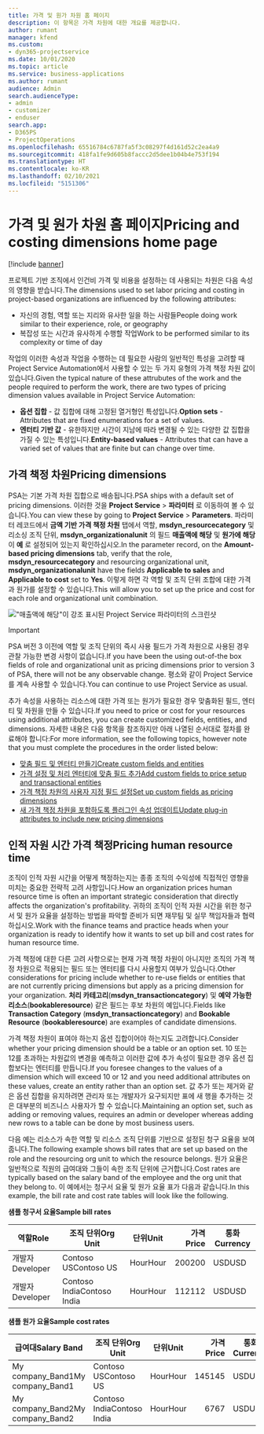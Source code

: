 ```yaml
---
title: 가격 및 원가 차원 홈 페이지
description: 이 항목은 가격 차원에 대한 개요를 제공합니다.
author: rumant
manager: kfend
ms.custom:
- dyn365-projectservice
ms.date: 10/01/2020
ms.topic: article
ms.service: business-applications
ms.author: rumant
audience: Admin
search.audienceType:
- admin
- customizer
- enduser
search.app:
- D365PS
- ProjectOperations
ms.openlocfilehash: 65516784c6787fa5f3c08297f4d161d52c2ea4a9
ms.sourcegitcommit: 418fa1fe9d605b8faccc2d5dee1b04b4e753f194
ms.translationtype: HT
ms.contentlocale: ko-KR
ms.lasthandoff: 02/10/2021
ms.locfileid: "5151306"
---
```

# <a name="pricing-and-costing-dimensions-home-page"></a><span data-ttu-id="1eaf0-103">가격 및 원가 차원 홈 페이지</span><span class="sxs-lookup"><span data-stu-id="1eaf0-103">Pricing and costing dimensions home page</span></span>

[!include [banner](../includes/psa-now-project-operations.md)]

<span data-ttu-id="1eaf0-104">프로젝트 기반 조직에서 인건비 가격 및 비용을 설정하는 데 사용되는 차원은 다음 속성의 영향을 받습니다.</span><span class="sxs-lookup"><span data-stu-id="1eaf0-104">The dimensions used to set labor pricing and costing in project-based organizations are influenced by the following attributes:</span></span>

- <span data-ttu-id="1eaf0-105">자신의 경험, 역할 또는 지리와 유사한 일을 하는 사람들</span><span class="sxs-lookup"><span data-stu-id="1eaf0-105">People doing work similar to their experience, role, or geography</span></span>
- <span data-ttu-id="1eaf0-106">복잡성 또는 시간과 유사하게 수행할 작업</span><span class="sxs-lookup"><span data-stu-id="1eaf0-106">Work to be performed similar to its complexity or time of day</span></span>

<span data-ttu-id="1eaf0-107">작업의 이러한 속성과 작업을 수행하는 데 필요한 사람의 일반적인 특성을 고려할 때 Project Service Automation에서 사용할 수 있는 두 가지 유형의 가격 책정 차원 값이 있습니다.</span><span class="sxs-lookup"><span data-stu-id="1eaf0-107">Given the typical nature of these attrubutes of the work and the people required to perform the work, there are two types of pricing dimension values available in Project Service Automation:</span></span> 

- <span data-ttu-id="1eaf0-108">**옵션 집합** - 값 집합에 대해 고정된 열거형인 특성입니다.</span><span class="sxs-lookup"><span data-stu-id="1eaf0-108">**Option sets** - Attributes that are fixed enumerations for a set of values.</span></span>
- <span data-ttu-id="1eaf0-109">**엔터티 기반 값** - 유한하지만 시간이 지남에 따라 변경될 수 있는 다양한 값 집합을 가질 수 있는 특성입니다.</span><span class="sxs-lookup"><span data-stu-id="1eaf0-109">**Entity-based values** - Attributes that can have a varied set of values that are finite but can change over time.</span></span>

## <a name="pricing-dimensions"></a><span data-ttu-id="1eaf0-110">가격 책정 차원</span><span class="sxs-lookup"><span data-stu-id="1eaf0-110">Pricing dimensions</span></span>

<span data-ttu-id="1eaf0-111">PSA는 기본 가격 차원 집합으로 배송됩니다.</span><span class="sxs-lookup"><span data-stu-id="1eaf0-111">PSA ships with a default set of pricing dimensions.</span></span> <span data-ttu-id="1eaf0-112">이러한 것을 **Project Service** > **파라미터** 로 이동하여 볼 수 있습니다.</span><span class="sxs-lookup"><span data-stu-id="1eaf0-112">You can view these by going to **Project Service** > **Parameters**.</span></span> <span data-ttu-id="1eaf0-113">파라미터 레코드에서 **금액 기반 가격 책정 차원** 탭에서 역할, **msdyn_resourcecategory** 및 리소싱 조직 단위, **msdyn_organizationalunit** 의 필드 **매출액에 해당** 및 **원가에 해당** 이 **예** 로 설정되어 있는지 확인하십시오.</span><span class="sxs-lookup"><span data-stu-id="1eaf0-113">In the parameter record, on the **Amount-based pricing dimensions** tab, verify that the role, **msdyn_resourcecategory** and resourcing organizational unit, **msdyn_organizationalunit** have the fields **Applicable to sales** and **Applicable to cost** set to **Yes**.</span></span> <span data-ttu-id="1eaf0-114">이렇게 하면 각 역할 및 조직 단위 조합에 대한 가격과 원가를 설정할 수 있습니다.</span><span class="sxs-lookup"><span data-stu-id="1eaf0-114">This will allow you to set up the price and cost for each role and organizational unit combination.</span></span>

!["매출액에 해당"이 강조 표시된 Project Service 파라미터의 스크린샷](media/PS-OOB-parameters.png)

> [!IMPORTANT]
> <span data-ttu-id="1eaf0-116">PSA 버전 3 이전에 역할 및 조직 단위의 즉시 사용 필드가 가격 차원으로 사용된 경우 관찰 가능한 변경 사항이 없습니다.</span><span class="sxs-lookup"><span data-stu-id="1eaf0-116">If you have been the using out-of-the box fields of role and organizational unit as pricing dimensions prior to version 3 of PSA, there will not be any observable change.</span></span> <span data-ttu-id="1eaf0-117">평소와 같이 Project Service를 계속 사용할 수 있습니다.</span><span class="sxs-lookup"><span data-stu-id="1eaf0-117">You can continue to use Project Service as usual.</span></span> 

<span data-ttu-id="1eaf0-118">추가 속성을 사용하는 리소스에 대한 가격 또는 원가가 필요한 경우 맞춤화된 필드, 엔터티 및 차원을 만들 수 있습니다.</span><span class="sxs-lookup"><span data-stu-id="1eaf0-118">If you need to price or cost for your resources using additional attributes, you can create customized fields, entities, and dimensions.</span></span> <span data-ttu-id="1eaf0-119">자세한 내용은 다음 항목을 참조하지만 아래 나열된 순서대로 절차를 완료해야 합니다:</span><span class="sxs-lookup"><span data-stu-id="1eaf0-119">For more information, see the following topics, however note that you must complete the procedures in the order listed below:</span></span>

- [<span data-ttu-id="1eaf0-120">맞춤 필드 및 엔터티 만들기</span><span class="sxs-lookup"><span data-stu-id="1eaf0-120">Create custom fields and entities</span></span>](create-custom-fields-entities.md)
- [<span data-ttu-id="1eaf0-121">가격 설정 및 처리 엔터티에 맞춤 필드 추가</span><span class="sxs-lookup"><span data-stu-id="1eaf0-121">Add custom fields to price setup and transactional entities</span></span>](field-references.md)
- [<span data-ttu-id="1eaf0-122">가격 책정 차원의 사용자 지정 필드 설정</span><span class="sxs-lookup"><span data-stu-id="1eaf0-122">Set up custom fields as pricing dimensions</span></span>](set-up-pricing-dimensions.md)
- [<span data-ttu-id="1eaf0-123">새 가격 책정 차원을 포함하도록 플러그인 속성 업데이트</span><span class="sxs-lookup"><span data-stu-id="1eaf0-123">Update plug-in attributes to include new pricing dimensions</span></span>](update-plug-in-attributes.md)

## <a name="pricing-human-resource-time"></a><span data-ttu-id="1eaf0-124">인적 자원 시간 가격 책정</span><span class="sxs-lookup"><span data-stu-id="1eaf0-124">Pricing human resource time</span></span>
<span data-ttu-id="1eaf0-125">조직이 인적 자원 시간을 어떻게 책정하는지는 종종 조직의 수익성에 직접적인 영향을 미치는 중요한 전략적 고려 사항입니다.</span><span class="sxs-lookup"><span data-stu-id="1eaf0-125">How an organization prices human resource time is often an important strategic consideration that directly affects the organization's profitability.</span></span> <span data-ttu-id="1eaf0-126">귀하의 조직이 인적 자원 시간을 위한 청구서 및 원가 요율을 설정하는 방법을 파악할 준비가 되면 재무팀 및 실무 책임자들과 협력하십시오.</span><span class="sxs-lookup"><span data-stu-id="1eaf0-126">Work with the finance teams and practice heads when your organization is ready to identify how it wants to set up bill and cost rates for human resource time.</span></span>

<span data-ttu-id="1eaf0-127">가격 책정에 대한 다른 고려 사항으로는 현재 가격 책정 차원이 아니지만 조직의 가격 책정 차원으로 적용되는 필드 또는 엔터티를 다시 사용할지 여부가 있습니다.</span><span class="sxs-lookup"><span data-stu-id="1eaf0-127">Other considerations for pricing include whether to re-use fields or entities that are not currently pricing dimensions but apply as a pricing dimension for your organization.</span></span> <span data-ttu-id="1eaf0-128">**처리 카테고리**(**msdyn_transactioncategory**) 및 **예약 가능한 리소스**(**bookableresource**) 같은 필드는 후보 차원의 예입니다.</span><span class="sxs-lookup"><span data-stu-id="1eaf0-128">Fields like **Transaction Category** (**msdyn_transactioncategory**) and **Bookable Resource** (**bookableresource**) are examples of candidate dimensions.</span></span> 

<span data-ttu-id="1eaf0-129">가격 책정 차원이 표여야 하는지 옵션 집합이어야 하는지도 고려합니다.</span><span class="sxs-lookup"><span data-stu-id="1eaf0-129">Consider whether your pricing dimension should be a table or an option set.</span></span> <span data-ttu-id="1eaf0-130">10 또는 12를 초과하는 차원값의 변경을 예측하고 이러한 값에 추가 속성이 필요한 경우 옵션 집합보다는 엔터티를 만듭니다.</span><span class="sxs-lookup"><span data-stu-id="1eaf0-130">If you foresee changes to the values of a dimension which will exceed 10 or 12 and you need additional attributes on these values, create an entity rather than an option set.</span></span> <span data-ttu-id="1eaf0-131">값 추가 또는 제거와 같은 옵션 집합을 유지하려면 관리자 또는 개발자가 요구되지만 표에 새 행을 추가하는 것은 대부분의 비즈니스 사용자가 할 수 있습니다.</span><span class="sxs-lookup"><span data-stu-id="1eaf0-131">Maintaining an option set, such as adding or removing values, requires an admin or developer whereas adding new rows to a table can be done by most business users.</span></span>

<span data-ttu-id="1eaf0-132">다음 예는 리소스가 속한 역할 및 리소스 조직 단위를 기반으로 설정된 청구 요율을 보여줍니다.</span><span class="sxs-lookup"><span data-stu-id="1eaf0-132">The following example shows bill rates that are set up based on the role and the resourcing org unit to which the resource belongs.</span></span> <span data-ttu-id="1eaf0-133">원가 요율은 일반적으로 직원의 급여대와 그들이 속한 조직 단위에 근거합니다.</span><span class="sxs-lookup"><span data-stu-id="1eaf0-133">Cost rates are typically based on the salary band of the employee and the org unit that they belong to.</span></span> <span data-ttu-id="1eaf0-134">이 예에서는 청구서 요율 및 원가 요율 표가 다음과 같습니다.</span><span class="sxs-lookup"><span data-stu-id="1eaf0-134">In this example, the bill rate and cost rate tables will look like the following.</span></span>

<span data-ttu-id="1eaf0-135">**샘플 청구서 요율**</span><span class="sxs-lookup"><span data-stu-id="1eaf0-135">**Sample bill rates**</span></span>

| <span data-ttu-id="1eaf0-136">역할</span><span class="sxs-lookup"><span data-stu-id="1eaf0-136">Role</span></span>        | <span data-ttu-id="1eaf0-137">조직 단위</span><span class="sxs-lookup"><span data-stu-id="1eaf0-137">Org Unit</span></span>    |<span data-ttu-id="1eaf0-138">단위</span><span class="sxs-lookup"><span data-stu-id="1eaf0-138">Unit</span></span>      |<span data-ttu-id="1eaf0-139">가격</span><span class="sxs-lookup"><span data-stu-id="1eaf0-139">Price</span></span>      |<span data-ttu-id="1eaf0-140">통화</span><span class="sxs-lookup"><span data-stu-id="1eaf0-140">Currency</span></span>  |
| ------------|-------------|----------|----------:|----------|
| <span data-ttu-id="1eaf0-141">개발자</span><span class="sxs-lookup"><span data-stu-id="1eaf0-141">Developer</span></span>   | <span data-ttu-id="1eaf0-142">Contoso US</span><span class="sxs-lookup"><span data-stu-id="1eaf0-142">Contoso US</span></span>  |<span data-ttu-id="1eaf0-143">Hour</span><span class="sxs-lookup"><span data-stu-id="1eaf0-143">Hour</span></span> | <span data-ttu-id="1eaf0-144">200</span><span class="sxs-lookup"><span data-stu-id="1eaf0-144">200</span></span>|<span data-ttu-id="1eaf0-145">USD</span><span class="sxs-lookup"><span data-stu-id="1eaf0-145">USD</span></span>     |
| <span data-ttu-id="1eaf0-146">개발자</span><span class="sxs-lookup"><span data-stu-id="1eaf0-146">Developer</span></span>   | <span data-ttu-id="1eaf0-147">Contoso India</span><span class="sxs-lookup"><span data-stu-id="1eaf0-147">Contoso India</span></span> |<span data-ttu-id="1eaf0-148">Hour</span><span class="sxs-lookup"><span data-stu-id="1eaf0-148">Hour</span></span>|   <span data-ttu-id="1eaf0-149">112</span><span class="sxs-lookup"><span data-stu-id="1eaf0-149">112</span></span>|<span data-ttu-id="1eaf0-150">USD</span><span class="sxs-lookup"><span data-stu-id="1eaf0-150">USD</span></span>     |


<span data-ttu-id="1eaf0-151">**샘플 원가 요율**</span><span class="sxs-lookup"><span data-stu-id="1eaf0-151">**Sample cost rates**</span></span>

| <span data-ttu-id="1eaf0-152">급여대</span><span class="sxs-lookup"><span data-stu-id="1eaf0-152">Salary Band</span></span>     | <span data-ttu-id="1eaf0-153">조직 단위</span><span class="sxs-lookup"><span data-stu-id="1eaf0-153">Org Unit</span></span>    |<span data-ttu-id="1eaf0-154">단위</span><span class="sxs-lookup"><span data-stu-id="1eaf0-154">Unit</span></span>      |<span data-ttu-id="1eaf0-155">가격</span><span class="sxs-lookup"><span data-stu-id="1eaf0-155">Price</span></span>      |<span data-ttu-id="1eaf0-156">통화</span><span class="sxs-lookup"><span data-stu-id="1eaf0-156">Currency</span></span>  |
| ----------------|-------------|----------|----------:|----------|
| <span data-ttu-id="1eaf0-157">My company_Band1</span><span class="sxs-lookup"><span data-stu-id="1eaf0-157">My company_Band1</span></span> | <span data-ttu-id="1eaf0-158">Contoso US</span><span class="sxs-lookup"><span data-stu-id="1eaf0-158">Contoso US</span></span>  |<span data-ttu-id="1eaf0-159">Hour</span><span class="sxs-lookup"><span data-stu-id="1eaf0-159">Hour</span></span> | <span data-ttu-id="1eaf0-160">145</span><span class="sxs-lookup"><span data-stu-id="1eaf0-160">145</span></span>|<span data-ttu-id="1eaf0-161">USD</span><span class="sxs-lookup"><span data-stu-id="1eaf0-161">USD</span></span>     |
| <span data-ttu-id="1eaf0-162">My company_Band2</span><span class="sxs-lookup"><span data-stu-id="1eaf0-162">My company_Band2</span></span> | <span data-ttu-id="1eaf0-163">Contoso India</span><span class="sxs-lookup"><span data-stu-id="1eaf0-163">Contoso India</span></span> |<span data-ttu-id="1eaf0-164">Hour</span><span class="sxs-lookup"><span data-stu-id="1eaf0-164">Hour</span></span>|   <span data-ttu-id="1eaf0-165">67</span><span class="sxs-lookup"><span data-stu-id="1eaf0-165">67</span></span>|<span data-ttu-id="1eaf0-166">USD</span><span class="sxs-lookup"><span data-stu-id="1eaf0-166">USD</span></span>     |
